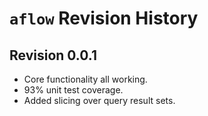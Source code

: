 # `aflow` Revision History

## Revision 0.0.1

- Core functionality all working.
- 93% unit test coverage.
- Added slicing over query result sets.